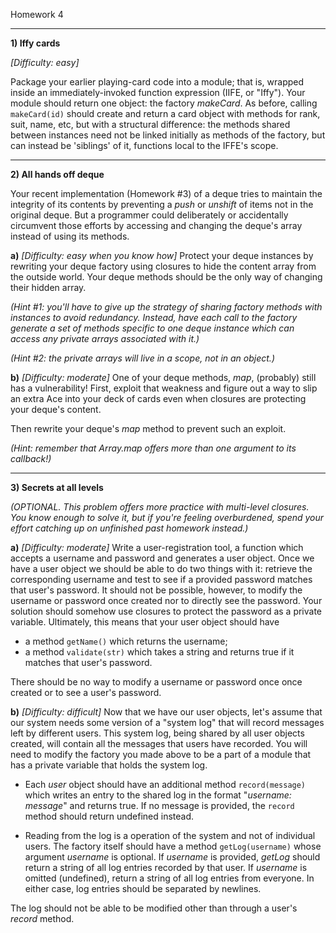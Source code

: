 Homework 4

---

**1)  Iffy cards**

_[Difficulty: easy]_

Package your earlier playing-card code into a module; that is, wrapped inside an immediately-invoked function expression (IIFE, or "Iffy").  Your module should return one object: the factory _makeCard_.  As before, calling `makeCard(id)` should create and return a card object with methods for rank, suit, name, etc, but with a structural difference:
the methods shared between instances need not be linked initially as methods of the factory, but can instead be 'siblings' of it, functions local to the IFFE's scope.

---

**2)  All hands off deque** 

Your recent implementation (Homework #3) of a deque tries to maintain the integrity of its contents by preventing a _push_ or _unshift_ of items not in the original deque.  But a programmer could deliberately or accidentally circumvent those efforts by accessing and changing the deque's array instead of using its methods.

**a)** _[Difficulty: easy when you know how]_
Protect your deque instances by rewriting your deque factory using closures to hide the content array from the outside world.  Your deque methods should be the only way of changing their hidden array.

_(Hint #1: you'll have to give up the strategy of sharing factory methods with instances to avoid redundancy.  Instead, have each call to the factory generate a set of methods specific to one deque instance which can access any private arrays associated with it.)_

_(Hint #2: the private arrays will live in a scope, not in an object.)_

**b)** _[Difficulty: moderate]_ 
One of your deque methods, _map_, (probably) still has a vulnerability!  First, exploit that weakness and figure out a way to slip an extra Ace into your deck of cards even when closures are protecting your deque's content.

Then rewrite your deque's _map_ method to prevent such an exploit.

_(Hint: remember that Array.map offers more than one argument to its callback!)_

---

**3) Secrets at all levels** 

_(OPTIONAL.  This problem offers more practice with multi-level closures.  You know enough to solve it, but if you're feeling overburdened, spend your effort catching up on unfinished past homework instead.)_

**a)** _[Difficulty: moderate]_ Write a user-registration tool, a function which accepts a username and password and generates a user object.  Once we have a user object we should be able to do two things with it: retrieve the corresponding username and test to see if a provided password matches that user's password. It should not be possible, however, to modify the username or password once created nor to directly see the password. Your solution should somehow use closures to protect the password as a private variable. Ultimately, this means that your user object should have

  + a method `getName()` which returns the username;
  + a method `validate(str)` which takes a string and returns true if it matches that user's password.

There should be no way to modify a username or password once once created or to see a user's password.


**b)** _[Difficulty: difficult]_ Now that we have our user objects, let's assume that our system needs some version of a "system log" that will record messages left by different users. This system log, being shared by all user objects created, will contain all the messages that users have recorded. You will need to modify the factory you made above to be a part of a module that has a private variable that holds the system log.

  + Each *user* object should have an additional method `record(message)` which writes an entry to the shared log in the format "_username: message_" and returns true.  If no message is provided, the `record` method should return undefined instead.

  + Reading from the log is a operation of the system and not of individual users.
  The factory itself should have a method `getLog(username)` whose argument _username_ is optional.  If _username_ is provided, _getLog_ should return a string of all log entries recorded by that user.  If _username_ is omitted (undefined), return a string of all log entries from everyone.  In either case, log entries should be separated by newlines.

The log should not be able to be modified other than through a user's _record_ method.



